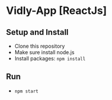 # Vidly-App [ReactJs]

## Setup and Install

- Clone this repository
- Make sure install node.js
- Install packages: `npm install`

## Run

- `npm start`
